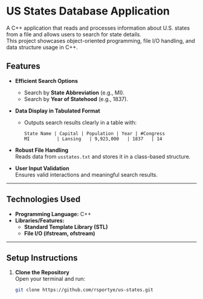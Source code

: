 # US States Database Application

A C++ application that reads and processes information about U.S. states from a file and allows users to search for state details.  
This project showcases object-oriented programming, file I/O handling, and data structure usage in C++.

## Features

- **Efficient Search Options**  
  - Search by **State Abbreviation** (e.g., MI).  
  - Search by **Year of Statehood** (e.g., 1837).

- **Data Display in Tabulated Format**  
  - Outputs search results clearly in a table with:  
    ```plaintext
    State Name | Capital | Population | Year | #Congress
    MI          | Lansing   | 9,923,000   | 1837   | 14
    ```

- **Robust File Handling**  
  Reads data from `usstates.txt` and stores it in a class-based structure.

- **User Input Validation**  
  Ensures valid interactions and meaningful search results.

---

## Technologies Used

- **Programming Language:** C++
- **Libraries/Features:**  
  - **Standard Template Library (STL)**  
  - **File I/O (ifstream, ofstream)**  

---

## Setup Instructions

1. **Clone the Repository**  
   Open your terminal and run:  
   ```bash
   git clone https://github.com/rsportye/us-states.git

